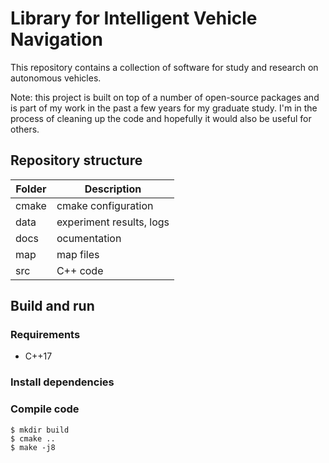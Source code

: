# Library for Intelligent Vehicle Navigation

This repository contains a collection of software for study and research on autonomous vehicles.

Note: this project is built on top of a number of open-source packages and is part of my work in the past a few years for my graduate study. I'm in the process of cleaning up the code and hopefully it would also be useful for others.

## Repository structure

| Folder |       Description        |
| ------ | ------------------------ |
| cmake  | cmake configuration      |
| data   | experiment results, logs |
| docs   | ocumentation             |
| map    | map files                |
| src    | C++ code                 |

## Build and run

### Requirements

* C++17

### Install dependencies

### Compile code

```
$ mkdir build
$ cmake ..
$ make -j8
```

